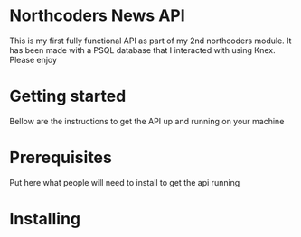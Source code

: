 # Northcoders News API

This is my first fully functional API as part of my 2nd northcoders module. 
It has been made with a PSQL database that I interacted with using Knex. Please enjoy

# Getting started

Bellow are the instructions to get the API up and running on your machine

# Prerequisites

Put here what people will need to install to get the api running


# Installing


